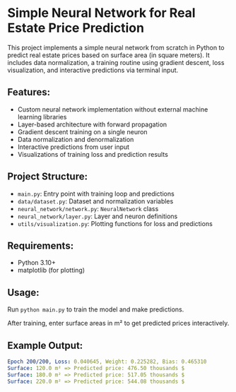 # Simple Neural Network for Real Estate Price Prediction

This project implements a simple neural network from scratch in Python to predict real estate prices based on surface area (in square meters). It includes data normalization, a training routine using gradient descent, loss visualization, and interactive predictions via terminal input.

## Features:

* Custom neural network implementation without external machine learning libraries
* Layer-based architecture with forward propagation
* Gradient descent training on a single neuron
* Data normalization and denormalization
* Interactive predictions from user input
* Visualizations of training loss and prediction results

## Project Structure:

* `main.py`: Entry point with training loop and predictions
* `data/dataset.py`: Dataset and normalization variables
* `neural_network/network.py`: `NeuralNetwork` class
* `neural_network/layer.py`: Layer and neuron definitions
* `utils/visualization.py`: Plotting functions for loss and predictions

## Requirements:

* Python 3.10+
* matplotlib (for plotting)

## Usage:

Run `python main.py` to train the model and make predictions.

After training, enter surface areas in m² to get predicted prices interactively.

## Example Output:

```yaml
Epoch 200/200, Loss: 0.040645, Weight: 0.225282, Bias: 0.465310
Surface: 120.0 m² => Predicted price: 476.50 thousands $
Surface: 180.0 m² => Predicted price: 517.05 thousands $
Surface: 220.0 m² => Predicted price: 544.08 thousands $